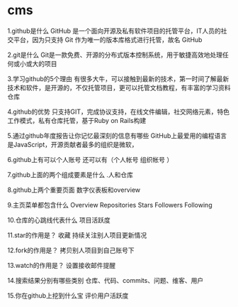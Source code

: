 # cms

1.github是什么
GitHub 是一个面向开源及私有软件项目的托管平台，IT人员的社交平台，因为只支持 Git 作为唯一的版本库格式进行托管，故名 GitHub

2.git是什么
Git是一款免费、开源的分布式版本控制系统，用于敏捷高效地处理任何或小或大的项目

3.学习github的5个理由
有很多大牛，可以接触到最新的技术，第一时间了解最新技术和软件，是开源的，不仅托管项目，更可以托管文档教程，有丰富的学习资料仓库

4.github的优势
只支持GIT，完成协议支持，在线文件编辑，社交网络元素，特色工作模式，私有仓库托管，基于Ruby on Rails构建

5.通过github年度报告让你记忆最深刻的信息有哪些
GitHub上最爱用的编程语言是JavaScript，开源贡献者最多的组织是微软，

6.github上有可以个人账号 还可以有（个人帐号 组织帐号 ）

7.github上面的两个组成要素是什么
.人和仓库

8.github上两个重要页面
数字仪表板和overview

9.主页菜单都包含什么
Overview Repositories Stars Followers Following

10.仓库的心跳线代表什么
项目活跃度

11.star的作用是？
收藏 持续关注别人项目更新情况

12.fork的作用是？
拷贝别人项目到自己账号下

13.watch的作用是？
设置接收邮件提醒

14.搜索结果分别有哪些类别
仓库、代码、commits、问题、维客、用户

15.你在github上挖到什么宝
评价用户活跃度
